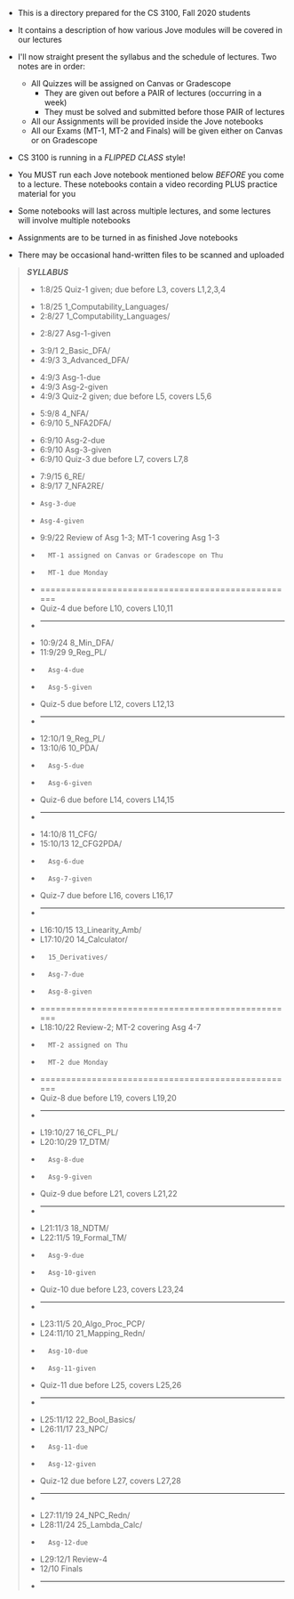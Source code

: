 
* This is a directory prepared for the CS 3100, Fall 2020 students

* It contains a description of how various Jove modules will be
  covered in our lectures

* I'll now straight present the syllabus and the schedule of
  lectures. Two notes are in order:
  - All Quizzes will be assigned on Canvas or Gradescope 
    - They are given out before a PAIR of lectures (occurring in a week)
    - They must be solved and submitted before those PAIR of lectures
  - All our Assignments will be provided inside the Jove notebooks
  - All our Exams (MT-1, MT-2 and Finals) will be given either on Canvas
    or on Gradescope

* CS 3100 is running in a *FLIPPED CLASS* style!

* You MUST run each Jove notebook mentioned below *BEFORE* you come
  to a lecture. These notebooks contain a video recording PLUS practice
  material for you
  
* Some notebooks will last across multiple lectures, and some lectures
  will involve multiple notebooks

* Assignments are to be turned in as finished Jove notebooks

* There may be occasional hand-written files to be scanned and uploaded


> **_SYLLABUS_**
>   -  1:8/25       Quiz-1 given; due before L3, covers L1,2,3,4
> *  1:8/25	  1_Computability_Languages/
> *  2:8/27	  1_Computability_Languages/
>   -  2:8/27	  Asg-1-given
> *  3:9/1	  2_Basic_DFA/
> *  4:9/3	  3_Advanced_DFA/
>   -  4:9/3	  Asg-1-due
>   -  4:9/3	  Asg-2-given
>   -  4:9/3	  Quiz-2 given; due before L5, covers L5,6
> *  5:9/8	  4_NFA/
> *  6:9/10	  5_NFA2DFA/
>   -  6:9/10	  Asg-2-due
>   -  6:9/10	  Asg-3-given
>   -  6:9/10	  Quiz-3 due before L7, covers L7,8
> *  7:9/15	  6_RE/
> *  8:9/17	  7_NFA2RE/
>   -  	  Asg-3-due
>   -  	  Asg-4-given
> *  9:9/22	  Review of Asg 1-3; MT-1 covering Asg 1-3
> *  	  MT-1 assigned on Canvas or Gradescope on Thu
> *  	  MT-1 due Monday
> *  ==================================================
> *  Quiz-4 due before L10, covers L10,11
> *  --------------------------------------------
> *  10:9/24	  8_Min_DFA/
> *  11:9/29	  9_Reg_PL/
> *  	  Asg-4-due
> *  	  Asg-5-given
> *  Quiz-5 due before L12, covers L12,13
> *  --------------------------------------------
> *  12:10/1	  9_Reg_PL/
> *  13:10/6	  10_PDA/
> *  	  Asg-5-due
> *  	  Asg-6-given
> *  Quiz-6 due before L14, covers L14,15
> *  --------------------------------------------
> *  14:10/8	  11_CFG/
> *  15:10/13  12_CFG2PDA/
> *  	  Asg-6-due
> *  	  Asg-7-given
> *  Quiz-7 due before L16, covers L16,17
> *  --------------------------------------------
> *  L16:10/15 13_Linearity_Amb/	
> *  L17:10/20 14_Calculator/
> *  	  15_Derivatives/
> *  	  Asg-7-due
> *  	  Asg-8-given
> *  ==================================================
> *  L18:10/22 Review-2;  MT-2 covering Asg 4-7
> *  	  MT-2 assigned on Thu
> *  	  MT-2 due Monday
> *  ==================================================
> *  Quiz-8 due before L19, covers L19,20
> *  --------------------------------------------
> *  L19:10/27 16_CFL_PL/		
> *  L20:10/29 17_DTM/
> *  	  Asg-8-due
> *  	  Asg-9-given
> *  Quiz-9 due before L21, covers L21,22
> *  --------------------------------------------
> *  L21:11/3  18_NDTM/
> *  L22:11/5  19_Formal_TM/
> *  	  Asg-9-due
> *  	  Asg-10-given
> *  Quiz-10 due before L23, covers L23,24
> *  --------------------------------------------
> *  L23:11/5  20_Algo_Proc_PCP/
> *  L24:11/10 21_Mapping_Redn/
> *  	  Asg-10-due
> *  	  Asg-11-given
> *  Quiz-11	due before L25, covers L25,26
> *  --------------------------------------------
> *  L25:11/12 22_Bool_Basics/
> *  L26:11/17 23_NPC/
> *  	  Asg-11-due
> *  	  Asg-12-given
> *  Quiz-12 due before L27, covers L27,28
> *  --------------------------------------------
> *  L27:11/19 24_NPC_Redn/
> *  L28:11/24 25_Lambda_Calc/
> *  	  Asg-12-due
> *  L29:12/1  Review-4
> *  12/10	  Finals
> * -------------------------------------------------------

